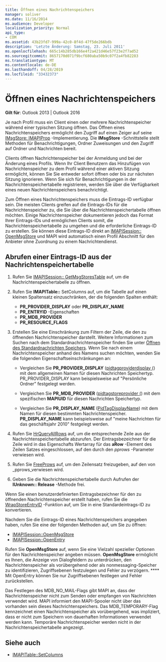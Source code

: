 ```yaml
---
title: Öffnen eines Nachrichtenspeichers
manager: soliver
ms.date: 11/16/2014
ms.audience: Developer
localization_priority: Normal
api_type:
- COM
ms.assetid: 43b23fd7-999a-42c0-8f4d-47f5de266bdb
description: 'Letzte Änderung: Samstag, 23. Juli 2011'
ms.openlocfilehash: 665c14b285db166e4f2a421d46e57f23e2f7ad52
ms.sourcegitcommit: 8657170d071f9bcf680aba50b9c07f2a4fb82283
ms.translationtype: MT
ms.contentlocale: de-DE
ms.lasthandoff: 04/28/2019
ms.locfileid: "33432373"
---
```

# <a name="opening-a-message-store"></a>Öffnen eines Nachrichtenspeichers

**Gilt für**: Outlook 2013 | Outlook 2016 
  
Je nach Profil muss ein Client einen oder mehrere Nachrichtenspeicher während einer typischen Sitzung öffnen. Das Öffnen eines Nachrichtenspeichers ermöglicht den Zugriff auf einen Zeiger auf seine [IMsgStore: IMAPIProp](imsgstoreimapiprop.md) -Implementierung. Die **IMsgStore** -Schnittstelle stellt Methoden für Benachrichtigungen, Ordner Zuweisungen und den Zugriff auf Ordner und Nachrichten bereit. 
  
Clients öffnen Nachrichtenspeicher bei der Anmeldung und bei der Änderung eines Profils. Wenn Ihr Client Benutzern das Hinzufügen von Nachrichtenspeicher zu dem Profil während einer aktiven Sitzung ermöglicht, können Sie Sie entweder sofort öffnen oder bis zur nächsten Sitzung ignorieren. Wenn Sie sich für Benachrichtigungen in der Nachrichtenspeichertabelle registrieren, werden Sie über die Verfügbarkeit eines neuen Nachrichtenspeichers benachrichtigt.
  
Zum Öffnen eines Nachrichtenspeichers muss die Eintrags-ID verfügbar sein. Die meisten Clients greifen auf die Eintrags-IDs für die Nachrichtenspeicher zu, die Sie über die Nachrichtenspeichertabelle öffnen möchten. Einige Nachrichtenspeicher dokumentieren jedoch das Format Ihrer Eintrags-IDs und ermöglichen Clients somit, die Nachrichtenspeichertabelle zu umgehen und die erforderliche Eintrags-ID zu erstellen. Sie können diese Eintrags-ID direkt an [IMAPISession:: OpenMsgStore](imapisession-openmsgstore.md) und MAPI wird automatisch einen Profil Abschnitt für den Anbieter ohne Zuordnung zu einem Nachrichtendienst. 
  
## <a name="retrieve-an-entry-identifier-from-the-message-store-table"></a>Abrufen einer Eintrags-ID aus der Nachrichtenspeichertabelle
  
1. Rufen Sie [IMAPISession:: GetMsgStoresTable](imapisession-getmsgstorestable.md) auf, um die Nachrichtenspeichertabelle zu öffnen. 
    
2. Rufen Sie **IMAPITable::** SetColumns auf, um die Tabelle auf einen kleinen Spaltensatz einzuschränken, der die folgenden Spalten enthält: 
    
   - **PR_PROVIDER_DISPLAY** oder **PR_DISPLAY_NAME**
   - **PR_ENTRYID** -Eigenschaften 
   - **PR_MDB_PROVIDER**
   - **PR_RESOURCE_FLAGS**
    
3. Erstellen Sie eine Einschränkung zum Filtern der Zeile, die den zu öffnenden Nachrichtenspeicher darstellt. Weitere Informationen zum Suchen nach dem Standardnachrichtenspeicher finden Sie unter [Öffnen des Standardnachrichten Speichers](opening-the-default-message-store.md). Wenn Sie nach einem Nachrichtenspeicher anhand des Namens suchen möchten, wenden Sie die folgenden Eigenschaftseinschränkungen an:
    
   - Vergleichen Sie **PR_PROVIDER_DISPLAY** ([pidtagproviderdisplay (](pidtagproviderdisplay-canonical-property.md)) mit dem allgemeinen Namen für diesen Nachrichten Speichertyp. PR_PROVIDER_DISPLAY kann beispielsweise auf "Persönliche Ordner" festgelegt werden.
    
   - Vergleichen Sie **PR_MDB_PROVIDER** ([pidtagstoreprovider (](pidtagstoreprovider-canonical-property.md)) mit dem spezifischen **MAPIUID** für diesen Nachrichten Speichertyp. 
    
   - Vergleichen Sie **PR_DISPLAY_NAME** ([PidTagDisplayName](pidtagdisplayname-canonical-property.md)) mit dem Namen für diesen bestimmten Nachrichtenspeicher. **PR_DISPLAY_NAME** kann beispielsweise auf "meine Nachrichten für das geschäftsjahr 2010" festgelegt werden. 
    
4. Rufen Sie [HrQueryAllRows](hrqueryallrows.md) auf, um die entsprechende Zeile aus der Nachrichtenspeichertabelle abzurufen. Der Eintragsbezeichner für die Zeile wird in das Eigenschafts Wertarray für das **aRow** -Element des Zeilen Satzes eingeschlossen, auf den durch den _pprows_ -Parameter verwiesen wird. 
    
5. Rufen Sie [FreeProws](freeprows.md) auf, um den Zeilensatz freizugeben, auf den von _pprows_verwiesen wird.
    
6. Geben Sie die Nachrichtenspeichertabelle durch Aufrufen der **IUnknown:: Release** -Methode frei. 
    
Wenn Sie einen benutzerdefinierten Eintragsbezeichner für den zu öffnenden Nachrichtenspeicher erstellt haben, rufen Sie die [WrapStoreEntryID](wrapstoreentryid.md) -Funktion auf, um Sie in eine Standardeintrags-ID zu konvertieren. 
  
Nachdem Sie die Eintrags-ID eines Nachrichtenspeichers angegeben haben, rufen Sie eine der folgenden Methoden auf, um Sie zu öffnen:
  
- [IMAPISession::OpenMsgStore](imapisession-openmsgstore.md)
- [IMAPISession::OpenEntry](imapisession-openentry.md)
    
Rufen Sie **OpenMsgStore** auf, wenn Sie eine Vielzahl spezieller Optionen für den Nachrichtenspeicher angeben müssen. **OpenMsgStore** ermöglicht es Ihnen, die Anzeige von Dialogfeldern zu unterdrücken, den Nachrichtenspeicher als vorübergehend oder als nonmessaging-Speicher zu identifizieren, Zugriffsebenen festzulegen und Fehler zu verzögern. **** Mit OpenEntry können Sie nur Zugriffsebenen festlegen und Fehler zurückstellen. 
  
Das Festlegen des MDB_NO_MAIL-Flags gibt MAPI an, dass der Nachrichtenspeicher nicht zum Senden oder empfangen von Nachrichten verwendet wird. MAPI informiert den MAPI-Spooler nicht über das vorhanden sein dieses Nachrichtenspeichers. Das MDB_TEMPORARY-Flag kennzeichnet einen Nachrichtenspeicher als vorübergehend, was impliziert, dass er nicht zum Speichern von dauerhaften Informationen verwendet werden kann. Temporäre Nachrichtenspeicher werden nicht in der Nachrichtenspeichertabelle angezeigt. 
  
## <a name="see-also"></a>Siehe auch

- [IMAPITable::SetColumns](imapitable-setcolumns.md)

